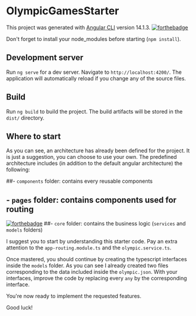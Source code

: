 # OlympicGamesStarter                                                  

This project was generated with [Angular CLI](https://github.com/angular/angular-cli) version 14.1.3.  [![forthebadge](https://forthebadge.com/images/badges/made-with-typescript.svg)](https://forthebadge.com)

Don't forget to install your node_modules before starting (`npm install`).

## Development server

Run `ng serve` for a dev server. Navigate to `http://localhost:4200/`. The application will automatically reload if you change any of the source files.

## Build

Run `ng build` to build the project. The build artifacts will be stored in the `dist/` directory.

## Where to start

As you can see, an architecture has already been defined for the project. It is just a suggestion, you can choose to use your own. The predefined architecture includes (in addition to the default angular architecture) the following:

##- `components` folder: contains every reusable components
## - `pages` folder: contains components used for routing
[![forthebadge](https://forthebadge.com/images/badges/uh-oh-404-no-pages-or-badges.svg)](https://forthebadge.com)
##- `core` folder: contains the business logic (`services` and `models` folders)

I suggest you to start by understanding this starter code. Pay an extra attention to the `app-routing.module.ts` and the `olympic.service.ts`.

Once mastered, you should continue by creating the typescript interfaces inside the `models` folder. As you can see I already created two files corresponding to the data included inside the `olympic.json`. With your interfaces, improve the code by replacing every `any` by the corresponding interface.

You're now ready to implement the requested features.

Good luck!
